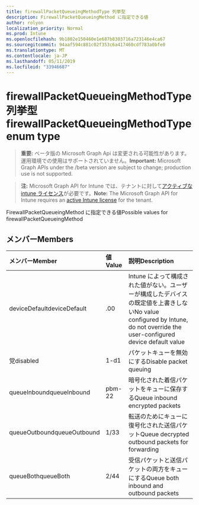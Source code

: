 ```yaml
---
title: firewallPacketQueueingMethodType 列挙型
description: FirewallPacketQueueingMethod に指定できる値
author: rolyon
localization_priority: Normal
ms.prod: Intune
ms.openlocfilehash: 9b1802e150460e1e687b8303716a723146e4ca67
ms.sourcegitcommit: 94aaf594c881c02f353c6a417460cdf783a0bfe0
ms.translationtype: MT
ms.contentlocale: ja-JP
ms.lasthandoff: 05/11/2019
ms.locfileid: "33946687"
---
```

# <a name="firewallpacketqueueingmethodtype-enum-type"></a><span data-ttu-id="0b004-103">firewallPacketQueueingMethodType 列挙型</span><span class="sxs-lookup"><span data-stu-id="0b004-103">firewallPacketQueueingMethodType enum type</span></span>

> <span data-ttu-id="0b004-104">**重要:** ベータ版の Microsoft Graph Api は変更される可能性があります。運用環境での使用はサポートされていません。</span><span class="sxs-lookup"><span data-stu-id="0b004-104">**Important:** Microsoft Graph APIs under the /beta version are subject to change; production use is not supported.</span></span>

> <span data-ttu-id="0b004-105">**注:** Microsoft Graph API for Intune では、テナントに対して[アクティブな intune ライセンス](https://go.microsoft.com/fwlink/?linkid=839381)が必要です。</span><span class="sxs-lookup"><span data-stu-id="0b004-105">**Note:** The Microsoft Graph API for Intune requires an [active Intune license](https://go.microsoft.com/fwlink/?linkid=839381) for the tenant.</span></span>

<span data-ttu-id="0b004-106">FirewallPacketQueueingMethod に指定できる値</span><span class="sxs-lookup"><span data-stu-id="0b004-106">Possible values for firewallPacketQueueingMethod</span></span>

## <a name="members"></a><span data-ttu-id="0b004-107">メンバー</span><span class="sxs-lookup"><span data-stu-id="0b004-107">Members</span></span>
|<span data-ttu-id="0b004-108">メンバー</span><span class="sxs-lookup"><span data-stu-id="0b004-108">Member</span></span>|<span data-ttu-id="0b004-109">値</span><span class="sxs-lookup"><span data-stu-id="0b004-109">Value</span></span>|<span data-ttu-id="0b004-110">説明</span><span class="sxs-lookup"><span data-stu-id="0b004-110">Description</span></span>|
|:---|:---|:---|
|<span data-ttu-id="0b004-111">deviceDefault</span><span class="sxs-lookup"><span data-stu-id="0b004-111">deviceDefault</span></span>|<span data-ttu-id="0b004-112">.0</span><span class="sxs-lookup"><span data-stu-id="0b004-112">0</span></span>|<span data-ttu-id="0b004-113">Intune によって構成された値がない。ユーザーが構成したデバイスの既定値を上書きしない</span><span class="sxs-lookup"><span data-stu-id="0b004-113">No value configured by Intune, do not override the user-configured device default value</span></span>|
|<span data-ttu-id="0b004-114">党</span><span class="sxs-lookup"><span data-stu-id="0b004-114">disabled</span></span>|<span data-ttu-id="0b004-115">1-d</span><span class="sxs-lookup"><span data-stu-id="0b004-115">1</span></span>|<span data-ttu-id="0b004-116">パケットキューを無効にする</span><span class="sxs-lookup"><span data-stu-id="0b004-116">Disable packet queuing</span></span>|
|<span data-ttu-id="0b004-117">queueInbound</span><span class="sxs-lookup"><span data-stu-id="0b004-117">queueInbound</span></span>|<span data-ttu-id="0b004-118">pbm-2</span><span class="sxs-lookup"><span data-stu-id="0b004-118">2</span></span>|<span data-ttu-id="0b004-119">暗号化された着信パケットをキューに保存する</span><span class="sxs-lookup"><span data-stu-id="0b004-119">Queue inbound encrypted packets</span></span>|
|<span data-ttu-id="0b004-120">queueOutbound</span><span class="sxs-lookup"><span data-stu-id="0b004-120">queueOutbound</span></span>|<span data-ttu-id="0b004-121">1/3</span><span class="sxs-lookup"><span data-stu-id="0b004-121">3</span></span>|<span data-ttu-id="0b004-122">転送のためにキューに復号化された送信パケット</span><span class="sxs-lookup"><span data-stu-id="0b004-122">Queue decrypted outbound packets for forwarding</span></span>|
|<span data-ttu-id="0b004-123">queueBoth</span><span class="sxs-lookup"><span data-stu-id="0b004-123">queueBoth</span></span>|<span data-ttu-id="0b004-124">2/4</span><span class="sxs-lookup"><span data-stu-id="0b004-124">4</span></span>|<span data-ttu-id="0b004-125">受信パケットと送信パケットの両方をキューにする</span><span class="sxs-lookup"><span data-stu-id="0b004-125">Queue both inbound and outbound packets</span></span>|





